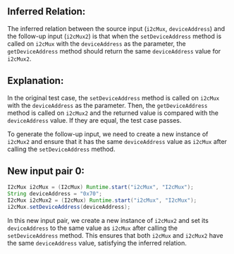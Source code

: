 ## Inferred Relation:
The inferred relation between the source input (`i2cMux`, `deviceAddress`) and the follow-up input (`i2cMux2`) is that when the `setDeviceAddress` method is called on `i2cMux` with the `deviceAddress` as the parameter, the `getDeviceAddress` method should return the same `deviceAddress` value for `i2cMux2`.

## Explanation:
In the original test case, the `setDeviceAddress` method is called on `i2cMux` with the `deviceAddress` as the parameter. Then, the `getDeviceAddress` method is called on `i2cMux2` and the returned value is compared with the `deviceAddress` value. If they are equal, the test case passes.

To generate the follow-up input, we need to create a new instance of `i2cMux2` and ensure that it has the same `deviceAddress` value as `i2cMux` after calling the `setDeviceAddress` method.

## New input pair 0:
```java
I2cMux i2cMux = (I2cMux) Runtime.start("i2cMux", "I2cMux");
String deviceAddress = "0x70";
I2cMux i2cMux2 = (I2cMux) Runtime.start("i2cMux", "I2cMux");
i2cMux.setDeviceAddress(deviceAddress);
```
In this new input pair, we create a new instance of `i2cMux2` and set its `deviceAddress` to the same value as `i2cMux` after calling the `setDeviceAddress` method. This ensures that both `i2cMux` and `i2cMux2` have the same `deviceAddress` value, satisfying the inferred relation.